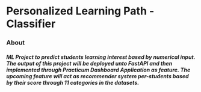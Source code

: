 # Personalized Learning Path - Classifier

### About
##### ML Project to predict students learning interest based by numerical input. The output of this project will be deployed unto FastAPI and then implemented through Practicum Dashboard Application as feature. The upcoming feature will act as recommender system per-students based by their score through 11 categories in the datasets.  
